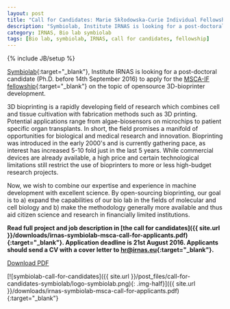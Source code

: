 ```yaml
---
layout: post
title: "Call for Candidates: Marie Skłodowska-Curie Individual Fellowship"
description: "Symbiolab, Institute IRNAS is looking for a post-doctoral candidate (Ph.D. before 14th September 2016) to apply for the MSCA-IF fellowship on the topic of opensource 3D-bioprinter development."
category: IRNAS, Bio lab symbiolab
tags: [Bio lab, symbiolab, IRNAS, call for candidates, fellowship]
---
```

{% include JB/setup %}

[Symbiolab](http://irnas.eu/symbiolab){:target="_blank"}, Institute IRNAS is looking for a post-doctoral candidate (Ph.D. before 14th September 2016) to apply for the [MSCA-IF fellowship](http://ec.europa.eu/research/mariecurieactions/about-msca/actions/index_en.htm){:target="_blank"} on the topic of opensource 3D-bioprinter development.

3D bioprinting is a rapidly developing field of research which combines cell and
tissue cultivation with fabrication methods such as 3D printing. Potential applications range from algae-biosensors on microchips to patient specific organ
transplants. In short, the field promises a manifold of opportunities for biological and medical research and innovation. Bioprinting was introduced in the early 2000's and is currently gathering pace, as interest has increased 5-10 fold just in the last 5 years. While commercial devices are already available, a high price and certain technological limitations still restrict the use of bioprinters to more or less high-budget research projects.

Now, we wish to combine our expertise and experience in machine development with excellent science. By open-sourcing bioprinting, our goal is to a) expand the capabilities of our bio lab in the fields of molecular and cell biology and b) make the methodology generally more available and thus aid citizen science and research in financially limited institutions.

**Read full project and job description in [the call for candidates]({{ site.url }}/downloads/irnas-symbiolab-msca-call-for-applicants.pdf){:target="_blank"}. Application deadline is 21st August 2016. Applicants should send a CV with a cover letter to [hr@irnas.eu](mailto:hr@irnas.eu){:target="_blank"}.**

<a href="{{ site.url }}/downloads/irnas-symbiolab-msca-call-for-applicants.pdf" class="btn btn-primary btn-lg" target="_blank">Download PDF</a>

[![symbiolab-call-for-candidates]({{ site.url }}/post_files/call-for-candidates-symbiolab/logo-symbiolab.png){: .img-half}]({{ site.url }}/downloads/irnas-symbiolab-msca-call-for-applicants.pdf){:target="_blank"}



